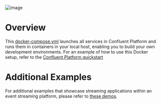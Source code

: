 ![image](../images/confluent-logo-300-2.png)

# Overview

This [docker-compose.yml](docker-compose.yml) launches all services in Confluent Platform and runs them in containers in your local host, enabling you to build your own development environments.
For an example of how to use this Docker setup, refer to the [Confluent Platform quickstart](https://docs.confluent.io/current/quickstart/index.html?utm_source=github&utm_medium=demo&utm_campaign=ch.cp-all-in-one_type.community_content.cp-all-in-one)

# Additional Examples

For additional examples that showcase streaming applications within an event streaming platform, please refer to [these demos](https://github.com/confluentinc/examples).
